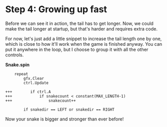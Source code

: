 # Step 4: Growing up fast

Before we can see it in action, the tail has to get longer. Now, we
could make the tail longer at startup, but that's harder and requires
extra code.

For now, let's just add a little snippet to increase the tail length one
by one, which is close to how it'll work when the game is finished
anyway. You can put it anywhere in the loop, but I choose to group it
with all the other controls.

**Snake.spin**

```spin hl_lines="5-7"
    repeat
        gfx.Clear
        ctrl.Update

+++        if ctrl.A
+++            if snakecount < constant(MAX_LENGTH-1)
+++                snakecount++

        if snakedir == LEFT or snakedir == RIGHT
```

Now your snake is bigger and stronger than ever before!
